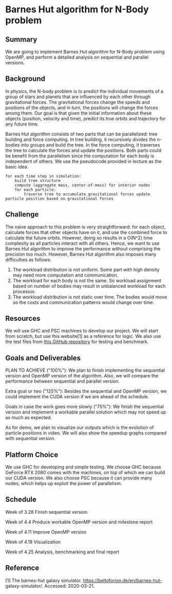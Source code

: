 # Barnes Hut algorithm for N-Body problem
## Summary
We are going to implement Barnes Hut algorithm for N-Body problem using OpenMP, and perform a detailed analysis on sequential and parallel versions.


## Background
In physics, the N-body problem is to predict the individual movements of a group of stars and planets that are influenced by each other through gravitational forces. The gravitational forces change the speeds and positions of the objects, and in turn, the positions will change the forces among them. Our goal is that given the initial information about these objects (position, velocity and time), predict its true orbits and trajectory for any future time. 

Barnes Hut algorithm consists of two parts that can be parallelized: tree building and force computing. In tree building, it recursively divides the n-bodies into groups and build the tree. In the force computing, it traverses the tree to calculate the forces and update the positions. Both parts could be benefit from the parallelism since the computation for each body is independent of others. We use the pseudocode provided in lecture as the basic idea.

```
for each time step in simulation:
    build tree structure
    compute (aggregate mass, center-of-mass) for interior nodes 
    for each particle:
        traverse tree to accumulate gravitational forces update particle position based on gravitational forces
```

## Challenge

The naive approach to this problem is very straightforward: for each object, calculate forces that other objects have on it, and use the combined force to calculate the future orbits. However, doing so results in a O(N^2) time complexity as all particles interact with all others. Hence, we want to use Barnes Hut algorithm to improve the performance without comprising the precision too much. However, Barnes Hut algorithm also imposes many difficulties as follows:
1. The workload distribution is not uniform. Some part with high density may need more computation and communication.
2. The workload for each body is not the same. So workload assignment based on number of bodies may result in unbalanced workload for each processor.
3. The workload distribution is not static over time. The bodies would move so the costs and communication patterns would change over time.

## Resources
We will use GHC and PSC machines to develop our project. We will start from scratch, but use this website[1] as a reference for logic. We also use the test files from [this GitHub repository](https://github.com/chindesaurus/BarnesHut-N-Body/tree/master/inputs) for testing and benchmark.

## Goals and Deliverables

PLAN TO ACHIEVE ("100\%"): We plan to finish implementing the sequential version and OpenMP version of the algorithm. Also, we will compare the performance between sequential and parallel version.

Extra goal or two ("125\%"): Besides the sequential and OpenMP version, we could implement the CUDA version if we are ahead of the schedule. 

Goals in case the work goes more slowly ("75\%"): We finish the sequential version and implement a workable parallel solution which may not speed up as much as expected. 

As for demo, we plan to visualize our outputs which is the evolution of particle positions in video. We will also show the speedup graphs compared with sequential version.

## Platform Choice
We use GHC for developing and simple testing. We choose GHC because GeForce RTX 2080 comes with the machines, on top of which we can build our CUDA version. We also choose PSC because it can provide many nodes, which helps up exploit the power of parallelism.

## Schedule
Week of 3.28 Finish sequential version 

Week of 4.4 Produce workable OpenMP version and milestone report

Week of 4.11 Improve OpenMP version

Week of 4.18 Visualization

Week of 4.25 Analysis, benchmarking and final report

## Reference
[1] The barnes-hut galaxy simulator. https://beltoforion.de/en/barnes-hut-
galaxy-simulator/. Accessed: 2020-03-21.
